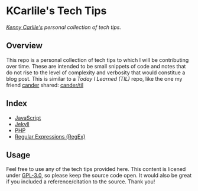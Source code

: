 # KCarlile's Tech Tips

_[Kenny Carlile's](https://github.com/KCarlile) personal collection of tech tips._

## Overview

This repo is a personal collection of tech tips to which I will be contributing over time. These are intended to be small snippets of code and notes that do not rise to the level of complexity and verbosity that would constitue a blog post. This is similar to a _Today I Learned (TIL)_ repo, like the one my friend [cander](https://github.com/cander) shared: [cander/til](https://github.com/cander/til)

## Index

- [JavaScript](javascript.md)
- [Jekyll](jekyll.md)
- [PHP](php.md)
- [Regular Expressions (RegEx)](regex.md)

## Usage

Feel free to use any of the tech tips provided here. This content is licened under [GPL-3.0](LICENSE), so please keep the source code open. It would also be great if you included a reference/citation to the source. Thank you!
